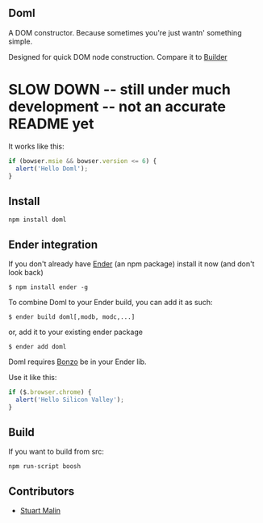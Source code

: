 Doml
------
A DOM constructor. Because sometimes you're just wantn' something simple.

Designed for quick DOM node construction. Compare it to [Builder](https://github.com/syntacticx/builder)

SLOW DOWN -- still under much development -- not an accurate README yet
=======

It works like this:

``` js
if (bowser.msie && bowser.version <= 6) {
  alert('Hello Doml');
}
```

Install
-----
    npm install doml


Ender integration
-----
If you don't already have [Ender](http://ender.no.de) (an npm package) install it now (and don't look back)

    $ npm install ender -g

To combine Doml to your Ender build, you can add it as such:

	$ ender build doml[,modb, modc,...]

or, add it to your existing ender package

    $ ender add doml

Doml requires [Bonzo](https://github.com/ded/bonzo) be in your Ender lib.

Use it like this:

``` js
if ($.browser.chrome) {
  alert('Hello Silicon Valley');
}
```

Build
-----
If you want to build from src:

    npm run-script boosh

Contributors
-----

   * [Stuart Malin](https://github.com/zhami/doml/commits/master?author=zhami)
